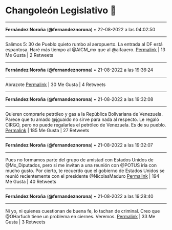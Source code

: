 # Changoleón Legislativo 🙈
*****
**Fernández Noroña** (**@fernandeznorona**) • 22-08-2022 a las 04:02:50
*****
Salimos 5: 30 de Pueblo quieto rumbo al aeropuerto. La entrada al DF está espantosa. Haré más tiempo al @AICM_mx que al @aifaaero.
[Permalink](https://twitter.com/fernandeznorona/status/1561685323838545920) | 13 Me Gusta | 2 Retweets
*****
**Fernández Noroña** (**@fernandeznorona**) • 21-08-2022 a las 19:36:24
*****
Abrazote
[Permalink](https://twitter.com/fernandeznorona/status/1561557876245778432) | 30 Me Gusta | 4 Retweets
*****
**Fernández Noroña** (**@fernandeznorona**) • 21-08-2022 a las 19:32:08
*****
Quieren comprarle petróleo y gas a la República Bolivariana de Venezuela. Parece que tu amado @jguaido no sirve para nada al respecto. Le regaló CIRGO, pero no puede regalarles el petróleo de Venezuela. Es de su pueblo.
[Permalink](https://twitter.com/fernandeznorona/status/1561556799890784256) | 185 Me Gusta | 27 Retweets
*****
**Fernández Noroña** (**@fernandeznorona**) • 21-08-2022 a las 19:32:07
*****
Pues no formamos parte del grupo de amistad con Estados Unidos de @Mx_Diputados, pero si me invitan a una reunión con @POTUS iría con mucho gusto. Por cierto, te recuerdo que el gobierno de Estados Unidos se reunió recientemente con el presidente @NicolasMaduro
[Permalink](https://twitter.com/fernandeznorona/status/1561556798305607680) | 194 Me Gusta | 40 Retweets
*****
**Fernández Noroña** (**@fernandeznorona**) • 21-08-2022 a las 19:28:40
*****
Ni yo, ni quienes cuestionan de buena fe, lo tachan de criminal. Creo que @OHarfuch tiene un problema en ciernes. Veremos.
[Permalink](https://twitter.com/fernandeznorona/status/1561555927215505409) | 33 Me Gusta | 3 Retweets
